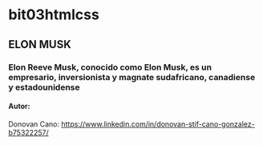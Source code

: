 # bit03htmlcss

## ELON MUSK

### Elon Reeve Musk, conocido como Elon Musk, es un empresario, inversionista y magnate sudafricano, canadiense y estadounidense

#### Autor:
Donovan Cano: https://www.linkedin.com/in/donovan-stif-cano-gonzalez-b75322257/

